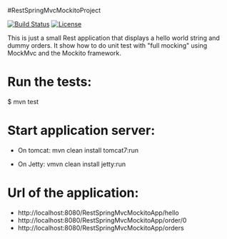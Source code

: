 #RestSpringMvcMockitoProject

[![Build Status](https://travis-ci.org/fdlessard/RestSpringMvcMockitoProject.svg)](https://travis-ci.org/fdlessard/RestSpringMvcMockitoProject)
[![License](http://img.shields.io/:license-mit-blue.svg)](https://github.com/fdlessard/RestSpringMvcMockitoProject/blob/master/LICENSE)

This is just a small Rest application that displays a hello world string and dummy orders. It show how to do unit test with "full mocking" using MockMvc and the Mockito framework.

Run the tests:
===

$ mvn test

Start application server:
===

- On tomcat:  mvn clean install tomcat7:run

- On Jetty:  vmvn clean install jetty:run


Url of the application:
===

- http://localhost:8080/RestSpringMvcMockitoApp/hello
- http://localhost:8080/RestSpringMvcMockitoApp/order/0
- http://localhost:8080/RestSpringMvcMockitoApp/orders

